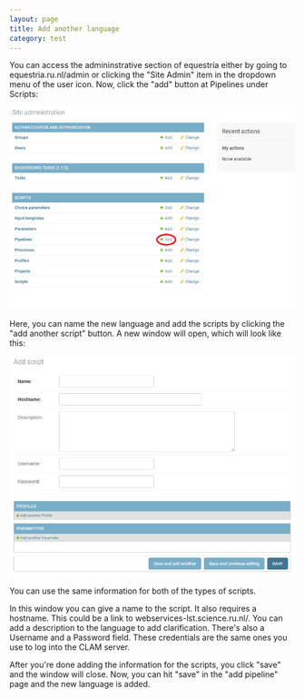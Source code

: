 ```yaml
---
layout: page
title: Add another language
category: test
---
```

You can access the admininstrative section of equestria either by going to equestria.ru.nl/admin or clicking the "Site Admin" item in the dropdown menu of the user icon. Now, click the "add" button at Pipelines under Scripts: 

![Addlanguage2](wikiImage/AddLanguage.png)

Here, you can name the new language and add the scripts by clicking the "add another script" button. A new window will open, which will look like this: 

![Addlanguage2](wikiImage/AddLanguage2.png)

You can use the same information for both of the types of scripts. 

In this window you can give a name to the script. It also requires a hostname. This could be a link to webservices-lst.science.ru.nl/<newlanguage>. You can add a description to the language to add clarification. There's also a Username and a Password field. These credentials are the same ones you use to log into the CLAM server. 

After you're done adding the information for the scripts, you click "save" and the window will close. 
Now, you can hit "save" in the "add pipeline" page and the new language is added. 

